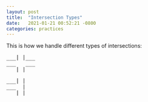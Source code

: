 ```yaml
---
layout: post
title:  "Intersection Types"
date:   2021-01-21 00:52:21 -0800
categories: practices
---
```


This is how we handle different types of intersections:
<pre>
___| |___
___   ___
   | |
</pre>

<pre>
___| |
___  |
   | |
</pre>
